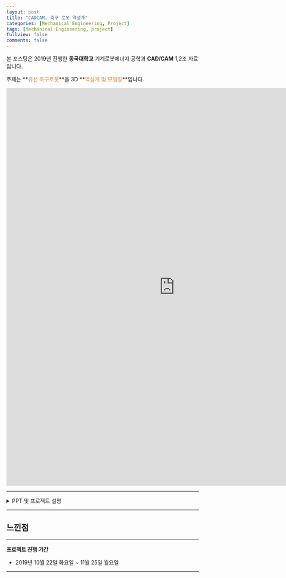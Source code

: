 ```yaml
---
layout: post
title: "CADCAM, 축구 로봇 역설계"
categories: [Mechanical Engineering, Project]
tags: [Mechanical Engineering, project]
fullview: false
comments: false
---
```


본 포스팅은 2019년 진행한 **동국대학교** 기계로봇에너지 공학과 **CAD/CAM** 1,2조 자료입니다.

주제는 **<span style="color:#F58224">유선 축구로봇</span>**을 3D **<span style="color:#F58224">역설계 및 모델링</span>**입니다.

<iframe src="https://onedrive.live.com/embed?cid=ADFD1CC231D5D8DA&resid=ADFD1CC231D5D8DA%218227&authkey=AJOhCLer0q_VilI&em=2" width="880" height="1040" frameborder="0" scrolling="no"></iframe>

---

<details>
<summary>PPT 및 프로젝트 설명</summary>
<div markdown="1">

<iframe src="https://onedrive.live.com/embed?cid=ADFD1CC231D5D8DA&amp;resid=ADFD1CC231D5D8DA%218225&amp;authkey=AJ5uPHiuiHnQJiM&amp;em=2&amp;wdAr=1.7777777777777777" width="880px" height="518px" frameborder="0">포함된 <a target="_blank" href="https://office.com">Microsoft Office</a> 프레젠테이션, 제공: <a target="_blank" href="https://office.com/webapps">Office</a></iframe>

## 1. 프로젝트 개요



</div>
</details>

---

## 느낀점

---

**프로젝트 진행 기간**
- 2019년 10월 22일 화요일 ~ 11월 25일 월요일

---